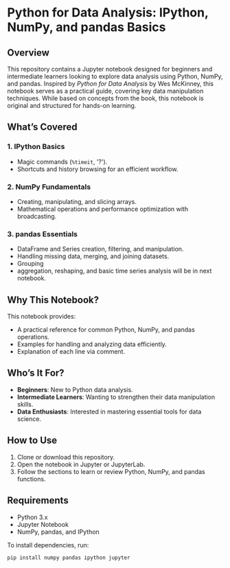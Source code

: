 # Python for Data Analysis: IPython, NumPy, and pandas Basics

## Overview

This repository contains a Jupyter notebook designed for beginners and intermediate learners looking to explore data analysis using Python, NumPy, and pandas. Inspired by *Python for Data Analysis* by Wes McKinney, this notebook serves as a practical guide, covering key data manipulation techniques. While based on concepts from the book, this notebook is original and structured for hands-on learning.

## What’s Covered

### 1. **IPython Basics**
- Magic commands (`%timeit`, '?').
- Shortcuts and history browsing for an efficient workflow.

### 2. **NumPy Fundamentals**
- Creating, manipulating, and slicing arrays.
- Mathematical operations and performance optimization with broadcasting.
  

### 3. **pandas Essentials**
- DataFrame and Series creation, filtering, and manipulation.
- Handling missing data, merging, and joining datasets.
- Grouping
- aggregation, reshaping, and basic time series analysis will be in next notebook.

## Why This Notebook?

This notebook provides:
- A practical reference for common Python, NumPy, and pandas operations.
- Examples for handling and analyzing data efficiently.
- Explanation of each line via comment.

## Who’s It For?
- **Beginners**: New to Python data analysis.
- **Intermediate Learners**: Wanting to strengthen their data manipulation skills.
- **Data Enthusiasts**: Interested in mastering essential tools for data science.

## How to Use
1. Clone or download this repository.
2. Open the notebook in Jupyter or JupyterLab.
3. Follow the sections to learn or review Python, NumPy, and pandas functions.

## Requirements
- Python 3.x
- Jupyter Notebook
- NumPy, pandas, and IPython

To install dependencies, run:

```bash
pip install numpy pandas ipython jupyter
